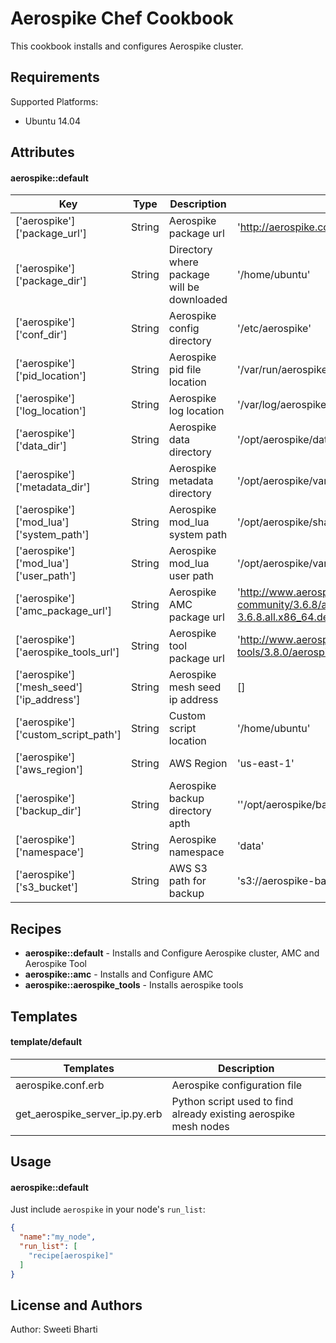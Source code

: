 Aerospike Chef Cookbook
===================
This cookbook installs and configures Aerospike cluster.

Requirements
------------
Supported Platforms:
- Ubuntu 14.04


Attributes
----------

#### aerospike::default
|    Key							      |    Type  |  Description		|	Default     |
|-----------------------------------------|----------|------------------|---------------|
|['aerospike']['package_url']|String| Aerospike package url|'http://aerospike.com/download/server/latest/artifact/ubuntu14'|
|['aerospike']['package_dir']|String|Directory where package will be downloaded|'/home/ubuntu'|
|['aerospike']['conf_dir']|String|Aerospike config directory|'/etc/aerospike'|
|['aerospike']['pid_location']|String|Aerospike pid file location|'/var/run/aerospike/asd.pid'|
|['aerospike']['log_location']|String|Aerospike log location|'/var/log/aerospike/aerospike.log'|
|['aerospike']['data_dir']|String|Aerospike data directory|'/opt/aerospike/data/'|
|['aerospike']['metadata_dir']|String|Aerospike metadata directory|'/opt/aerospike/var/smd/'|
|['aerospike']['mod_lua']['system_path']|String|Aerospike mod_lua system path|'/opt/aerospike/share/udf/lua'|
|['aerospike']['mod_lua']['user_path']|String|Aerospike mod_lua user path|'/opt/aerospike/var/udf/lua'|
|['aerospike']['amc_package_url']|String|Aerospike AMC package url|'http://www.aerospike.com/artifacts/aerospike-amc-community/3.6.8/aerospike-amc-community-3.6.8.all.x86_64.deb'|
|['aerospike']['aerospike_tools_url']|String|Aerospike tool package url|'http://www.aerospike.com/artifacts/aerospike-tools/3.8.0/aerospike-tools-3.8.0-ubuntu14.04.tgz'|
|['aerospike']['mesh_seed']['ip_address']|String|Aerospike mesh seed ip address| [] |
|['aerospike']['custom_script_path']|String|Custom script location|'/home/ubuntu'|
|['aerospike']['aws_region']|String|AWS Region|'us-east-1'|
|['aerospike']['backup_dir']|String|Aerospike backup directory apth|''/opt/aerospike/backup_data/'|
|['aerospike']['namespace']|String|Aerospike namespace|'data'|
|['aerospike']['s3_bucket']|String|AWS S3 path for backup|'s3://aerospike-backup'|

Recipes
----------
- **aerospike::default** - Installs and Configure Aerospike cluster, AMC and Aerospike Tool
- **aerospike::amc** - Installs  and Configure AMC
- **aerospike::aerospike_tools** - Installs  aerospike tools

Templates
----------
#### template/default

| Templates | Description|
|-----------|------------|
|aerospike.conf.erb| Aerospike configuration file|
|get_aerospike_server_ip.py.erb|Python script used to find already existing aerospike mesh nodes|


Usage
-----
#### aerospike::default

Just include `aerospike` in your node's `run_list`:

```json
{
  "name":"my_node",
  "run_list": [
    "recipe[aerospike]"
  ]
}
```

License and Authors
-------------------
Author: Sweeti Bharti

